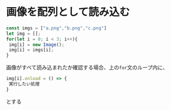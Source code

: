 # 画像を配列として読み込む
```js
const imgs = ["a.png","b.png","c.png"]
let img = [];
for(let i = 0; i < 3; i++){
 img[i] = new Image();
 img[i] = imgs[i];
}
```
画像がすべて読み込まれたか確認する場合、上の`for`文のループ内に、
```js
img[i].onload = () => {
 実行したい処理
}
```
とする
